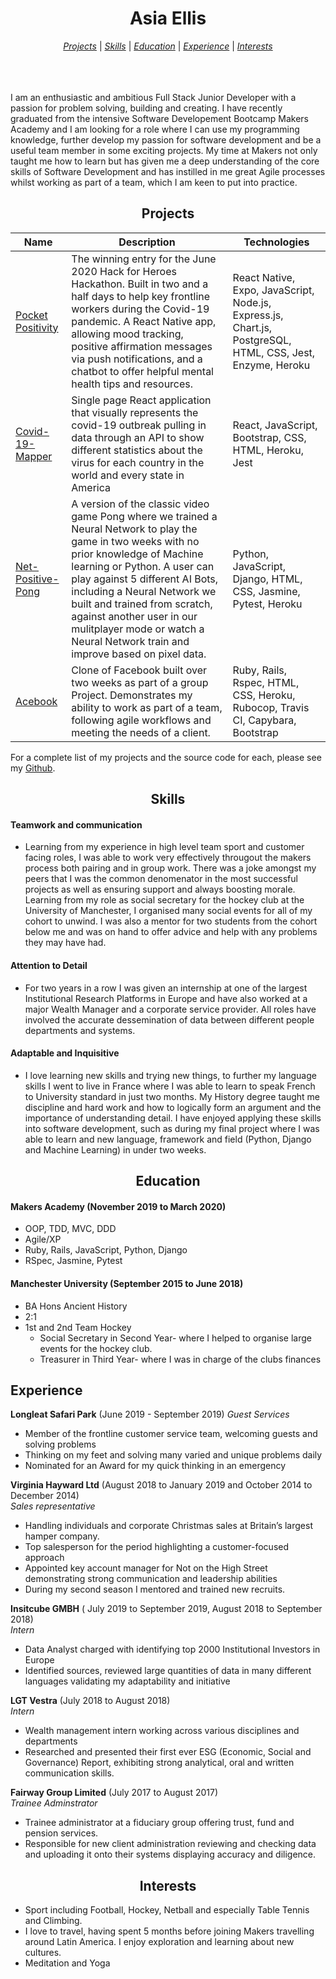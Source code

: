 <h1 align="center">Asia Ellis</h1>

<div align= "center">
 
[*Projects*](#projects) | [*Skills*](#skills) | [*Education*](#education) | [*Experience*](#experience) | [*Interests*](#interests)
 </div>
 
 <div align="center">
<a href="https://sourcerer.io/asiaellis5"><img src="https://img.shields.io/badge/JavaScript-704%20commits-orange.svg" alt=""></a>
 <a href="https://sourcerer.io/asiaellis5"><img src="https://img.shields.io/badge/Ruby-361%20commits-orange.svg" alt=""></a>
 <a href="https://sourcerer.io/asiaellis5"><img src="https://img.shields.io/badge/Python-190%20commits-orange.svg" alt=""></a>
 <a href="https://sourcerer.io/asiaellis5"><img src="https://img.shields.io/badge/HTML-505%20commits-orange.svg" alt=""></a>
 <a href="https://sourcerer.io/asiaellis5"><img src="https://img.shields.io/badge/CSS-582%20commits-orange.svg" alt=""></a>
 </div>
<br>
<br>
I am an enthusiastic and ambitious Full Stack Junior Developer with a passion for problem solving, building and creating. I have recently graduated from the intensive Software Developement Bootcamp Makers Academy and I am looking for a role where I can use my programming knowledge, further develop my passion for software development and be a useful team member in some exciting projects. My time at Makers not only taught me how to learn but has given me a deep understanding of the core skills of Software Development and has instilled in me great Agile processes whilst working as part of a team, which I am keen to put into practice. 

<div align="center">

## Projects

</div>

| Name | Description  | Technologies|
| ---|---| ---|
|[Pocket Positivity](https://github.com/asiaellis5/Makers-Bnb)| The winning entry for the June 2020 Hack for Heroes Hackathon. Built in two and a half days to help key frontline workers during the Covid-19 pandemic. A React Native app, allowing mood tracking, positive affirmation messages via push notifications, and a chatbot to offer helpful mental health tips and resources. | React Native, Expo, JavaScript, Node.js, Express.js, Chart.js, PostgreSQL, HTML, CSS, Jest, Enzyme, Heroku 
| [Covid-19-Mapper](https://github.com/davidpaps/covid_19_mapper) | Single page React application that visually represents the covid-19 outbreak pulling in data through an API to show different statistics about the virus for each country in the world and every state in America | React, JavaScript, Bootstrap, CSS, HTML, Heroku, Jest
| [Net-Positive-Pong](https://github.com/asiaellis5/Net-positive-pong)  | A version of the classic video game Pong where we trained a Neural Network to play the game in two weeks with no prior knowledge of Machine learning or Python. A user can play against 5 different AI Bots, including a Neural Network we built and trained from scratch, against another user in our mulitplayer mode or watch a Neural Network train and improve based on pixel data.| Python, JavaScript, Django, HTML, CSS, Jasmine, Pytest, Heroku 
|[Acebook](https://github.com/asiaellis5/acebook-U-JAKD) | Clone of Facebook built over two weeks as part of a group Project. Demonstrates my ability to work as part of a team, following agile workflows and meeting the needs of a client.| Ruby, Rails, Rspec, HTML, CSS, Heroku, Rubocop, Travis CI, Capybara, Bootstrap

For a complete list of my projects and the source code for each, please see my [Github](https://github.com/asiaellis5).

<div align="center">

## Skills

</div>

#### Teamwork and communication

- Learning from my experience in high level team sport and customer facing roles, I was able to work very effectively througout the makers process both pairing and in group work. There was a joke amongst my peers that I was the common denomenator in the most successful projects as well as ensuring support and always boosting morale. Learning from my role as social secretary for the hockey club at the University of Manchester, I organised many social events for all of my cohort to unwind. I was also a mentor for two students from the cohort below me and was on hand to offer advice and help with any problems they may have had.  

#### Attention to Detail

- For two years in a row I was given an internship at one of the largest Institutional Research Platforms in Europe and have also worked at a major Wealth Manager and a corporate service provider. All roles have involved the accurate dessemination of data between different people departments and systems.

#### Adaptable and Inquisitive

- I love learning new skills and trying new things, to further my language skills I went to live in France where I was able to learn to speak French to University standard in just two months. My History degree taught me discipline and hard work and how to logically form an argument and the importance of understanding detail. I have enjoyed applying these skills into software development, such as during my final project where I was able to learn and new language, framework and field (Python, Django and Machine Learning) in under two weeks.


<div align="center">

## Education

</div>

#### Makers Academy (November 2019 to March 2020)

- OOP, TDD, MVC, DDD
- Agile/XP
- Ruby, Rails, JavaScript, Python, Django
- RSpec, Jasmine, Pytest

#### Manchester University (September 2015 to June 2018)

- BA Hons Ancient History
- 2:1
- 1st and 2nd Team Hockey
  - Social Secretary in Second Year- where I helped to organise large events for the hockey club.
  - Treasurer in Third Year- where I was in charge of the clubs finances 

## Experience

**Longleat Safari Park** (June 2019 - September 2019)
*Guest Services*
- Member of the frontline customer service team, welcoming guests and solving problems
-	Thinking on my feet and solving many varied and unique problems daily
-	Nominated for an Award for my quick thinking in an emergency


**Virginia Hayward Ltd** (August 2018 to January 2019 and  October 2014 to December 2014)   
*Sales representative*  
- Handling individuals and corporate Christmas sales at Britain’s largest hamper company. 
-	Top salesperson for the period highlighting a customer-focused approach
-	Appointed key account manager for Not on the High Street demonstrating strong communication and leadership abilities
-	During my second season I mentored and trained new recruits.


**Insitcube GMBH** ( July 2019 to September 2019, August 2018 to September 2018)    
*Intern*  
- Data Analyst charged with identifying top 2000 Institutional Investors in Europe
-	Identified sources, reviewed large quantities of data in many different languages validating my adaptability and initiative


**LGT Vestra** (July 2018 to August 2018)   
*Intern*  
- Wealth management intern working across various disciplines and departments
-	Researched and presented their first ever ESG (Economic, Social and Governance) Report, exhibiting strong analytical, oral and written communication skills.


**Fairway Group Limited** (July 2017 to August 2017)   
*Trainee Adminstrator*  
- Trainee administrator at a fiduciary group offering trust, fund and pension services. 
-	Responsible for new client administration reviewing and checking data and uploading it onto their systems displaying accuracy and diligence.


<div align="center">

## Interests

</div>

- Sport including Football, Hockey, Netball and especially Table Tennis and Climbing.
- I love to travel, having spent 5 months before joining Makers travelling around Latin America. I enjoy exploration and learning about new cultures.
- Meditation and Yoga
